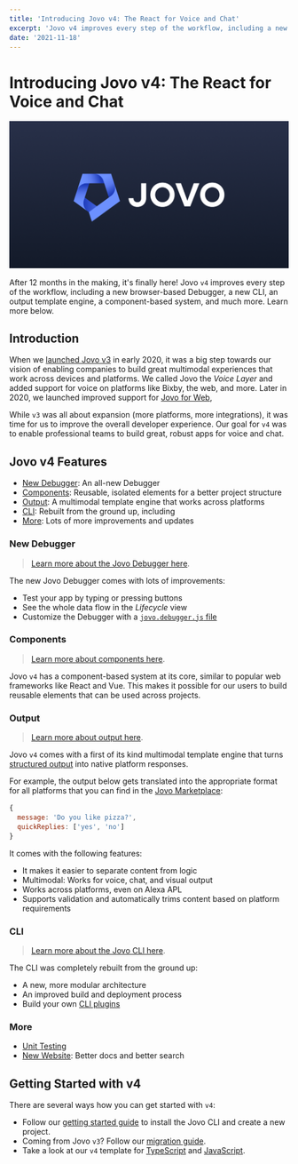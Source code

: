 ```yaml
---
title: 'Introducing Jovo v4: The React for Voice and Chat'
excerpt: 'Jovo v4 improves every step of the workflow, including a new browser-based Debugger, a new CLI, an output template engine, a component-based system, and much more. Learn more below.'
date: '2021-11-18'
---
```


# Introducing Jovo v4: The React for Voice and Chat

![Jovo v4](./img/jovo-v4.png 'Jovo launches version 4')

After 12 months in the making, it's finally here! Jovo `v4` improves every step of the workflow, including a new browser-based Debugger, a new CLI, an output template engine, a component-based system, and much more. Learn more below.

## Introduction

When we [launched Jovo v3](https://www.context-first.com/introducing-jovo-v3-the-voice-layer/) in early 2020, it was a big step towards our vision of enabling companies to build great multimodal experiences that work across devices and platforms. We called Jovo the _Voice Layer_ and added support for voice on platforms like Bixby, the web, and more. Later in 2020, we launched improved support for [Jovo for Web](https://v3.jovo.tech/news/2020-10-29-jovo-for-web-v3-2),

While `v3` was all about expansion (more platforms, more integrations), it was time for us to improve the overall developer experience. Our goal for `v4` was to enable professional teams to build great, robust apps for voice and chat.

## Jovo v4 Features

- [New Debugger](#new-debugger): An all-new Debugger
- [Components](#components): Reusable, isolated elements for a better project structure
- [Output](#output): A multimodal template engine that works across platforms
- [CLI](#cli): Rebuilt from the ground up, including
- [More](#more): Lots of more improvements and updates

### New Debugger

> [Learn more about the Jovo Debugger here](https://www.jovo.tech/docs/debugger).

The new Jovo Debugger comes with lots of improvements:

- Test your app by typing or pressing buttons
- See the whole data flow in the _Lifecycle_ view
- Customize the Debugger with a [`jovo.debugger.js` file](https://www.jovo.tech/docs/debugger-config)

### Components

> [Learn more about components here](https://www.jovo.tech/docs/components).

Jovo `v4` has a component-based system at its core, similar to popular web frameworks like React and Vue. This makes it possible for our users to build reusable elements that can be used across projects.

### Output

> [Learn more about output here](https://www.jovo.tech/docs/output).

Jovo `v4` comes with a first of its kind multimodal template engine that turns [structured output](https://www.jovo.tech/docs/output-templates) into native platform responses.

For example, the output below gets translated into the appropriate format for all platforms that you can find in the [Jovo Marketplace](https://www.jovo.tech/marketplace):

```js
{
  message: 'Do you like pizza?',
  quickReplies: ['yes', 'no']
}
```

It comes with the following features:

- It makes it easier to separate content from logic
- Multimodal: Works for voice, chat, and visual output
- Works across platforms, even on Alexa APL
- Supports validation and automatically trims content based on platform requirements

### CLI

> [Learn more about the Jovo CLI here](https://www.jovo.tech/docs/cli).

The CLI was completely rebuilt from the ground up:

- A new, more modular architecture
- An improved build and deployment process
- Build your own [CLI plugins](https://www.jovo.tech/docs/cli-plugins)

### More

- [Unit Testing](https://www.jovo.tech/docs/unit-testing)
- [New Website](https://www.jovo.tech): Better docs and better search

## Getting Started with v4

There are several ways how you can get started with `v4`:

- Follow our [getting started guide](https://www.jovo.tech/docs/getting-started) to install the Jovo CLI and create a new project.
- Coming from Jovo `v3`? Follow our [migration guide](https://www.jovo.tech/docs/migration-from-v3).
- Take a look at our `v4` template for [TypeScript](https://github.com/jovotech/jovo-v4-template) and [JavaScript](https://github.com/jovotech/jovo-v4-template-js).
